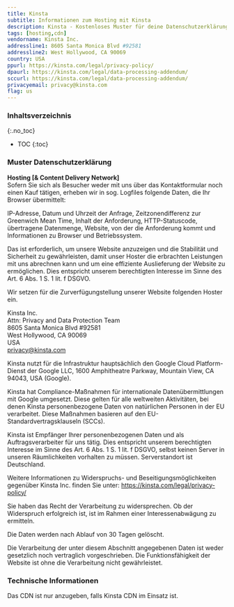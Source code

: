 ```yaml
---
title: Kinsta
subtitle: Informationen zum Hosting mit Kinsta
description: Kinsta - Kostenloses Muster für deine Datenschutzerklärung inkl. technischer und juristischer Hinweise.
tags: [hosting,cdn]
vendorname: Kinsta Inc.
addressline1: 8605 Santa Monica Blvd #92581
addressline2: West Hollywood, CA 90069
country: USA
ppurl: https://kinsta.com/legal/privacy-policy/
dpaurl: https://kinsta.com/legal/data-processing-addendum/
sccurl: https://kinsta.com/legal/data-processing-addendum/
privacyemail: privacy@kinsta.com
flag: us
---
```

### Inhaltsverzeichnis
{:.no_toc}
* TOC
{:toc}

### Muster Datenschutzerklärung
**Hosting [& Content Delivery Network]**  
Sofern Sie sich als Besucher weder mit uns über das Kontaktformular noch einen Kauf tätigen, erheben wir in sog. Logfiles folgende Daten, die Ihr Browser übermittelt:

IP-Adresse, Datum und Uhrzeit der Anfrage, Zeitzonendifferenz zur Greenwich Mean Time, Inhalt der Anforderung, HTTP-Statuscode, übertragene Datenmenge, Website, von der die Anforderung kommt und Informationen zu Browser und Betriebssystem.

Das ist erforderlich, um unsere Website anzuzeigen und die Stabilität und Sicherheit zu gewährleisten, damit unser Hoster die erbrachten Leistungen mit uns abrechnen kann und um eine effiziente Auslieferung der Website zu ermöglichen. Dies entspricht unserem berechtigten Interesse im Sinne des Art. 6 Abs. 1 S. 1 lit. f DSGVO.

Wir setzen für die Zurverfügungstellung unserer Website folgenden Hoster ein.

Kinsta Inc.  
Attn: Privacy and Data Protection Team  
8605 Santa Monica Blvd #92581  
West Hollywood, CA 90069  
USA  
privacy@kinsta.com

Kinsta nutzt für die Infrastruktur hauptsächlich den Google Cloud Platform-Dienst der Google LLC, 1600 Amphitheatre Parkway, Mountain View, CA 94043, USA (Google).

Kinsta hat Compliance-Maßnahmen für internationale Datenübermittlungen mit Google umgesetzt. Diese gelten für alle weltweiten Aktivitäten, bei denen Kinsta personenbezogene Daten von natürlichen Personen in der EU verarbeitet. Diese Maßnahmen basieren auf den EU-Standardvertragsklauseln (SCCs).

Kinsta ist Empfänger Ihrer personenbezogenen Daten und als Auftragsverarbeiter für uns tätig. Dies entspricht unserem berechtigten Interesse im Sinne des Art. 6 Abs. 1 S. 1 lit. f DSGVO, selbst keinen Server in unseren Räumlichkeiten vorhalten zu müssen. Serverstandort ist Deutschland.

Weitere Informationen zu Widerspruchs- und Beseitigungsmöglichkeiten gegenüber Kinsta Inc. finden Sie unter: https://kinsta.com/legal/privacy-policy/

Sie haben das Recht der Verarbeitung zu widersprechen. Ob der Widerspruch erfolgreich ist, ist im Rahmen einer Interessenabwägung zu ermitteln.

Die Daten werden nach Ablauf von 30 Tagen gelöscht.

Die Verarbeitung der unter diesem Abschnitt angegebenen Daten ist weder gesetzlich noch vertraglich vorgeschrieben. Die Funktionsfähigkeit der Website ist ohne die Verarbeitung nicht gewährleistet.

### Technische Informationen
Das CDN ist nur anzugeben, falls Kinsta CDN im Einsatz ist.